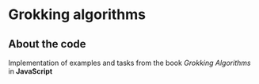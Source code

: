 # Grokking algorithms

## About the code

Implementation of examples and tasks from the book *Grokking Algorithms* in **JavaScript**
